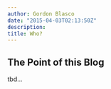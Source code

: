 ```yaml
---
author: Gordon Blasco
date: "2015-04-03T02:13:50Z"
description:
title: Who?
---
```


## The Point of this Blog

tbd...